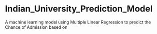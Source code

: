 # Indian_University_Prediction_Model
A machine learning model using Multiple Linear Regression to predict the Chance of Admission based on
